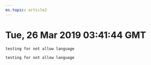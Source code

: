```yaml
---
ms.topic: article2
---
```

# Tue, 26 Mar 2019 03:41:44 GMT

```aspx2
testing for not allow language
```
 ```azurecliTest22c
testing for not allow language
```

